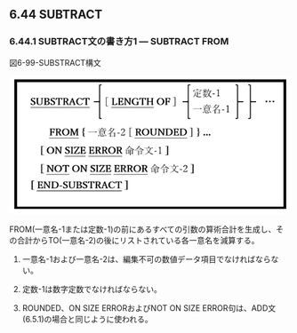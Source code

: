 ## 6.44 SUBTRACT
### 6.44.1 SUBTRACT文の書き方1 ― SUBTRACT FROM

図6-99-SUBSTRACT構文

![alt text](Image/6-99-Subtract.png)

FROM(一意名-1または定数-1)の前にあるすべての引数の算術合計を生成し、その合計からTO(一意名-2)の後にリストされている各一意名を減算する。

1. 一意名-1および一意名-2は、編集不可の数値データ項目でなければならない。

2. 定数-1は数字定数でなければならない。

3. ROUNDED、ON SIZE ERRORおよびNOT ON SIZE ERROR句は、ADD文 (6.5.1)の場合と同じように使われる。
